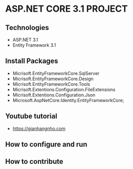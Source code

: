 # ASP.NET CORE 3.1 PROJECT
## Technologies
- ASP.NET 3.1
- Entity Framework 3.1
## Install Packages
- Micrisoft.EntityFrameworkCore.SqlServer
- Micrisoft.EntityFrameworkCore.Design
- Micrisoft.EntityFrameworkCore.Tools
- Micrisoft.Extentions.Configuration.FileExtensions
- Micrisoft.Extentions.Configuration.Json
- Microsoft.AspNetCore.Identity.EntityFrameworkCore;
## Youtube tutorial
- https://gianhangnho.com
## How to configure and run
## How to contribute